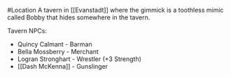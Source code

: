 #Location
A tavern in [[Evanstadt]] where the gimmick is a toothless mimic called Bobby that hides somewhere in the tavern.

Tavern NPCs:
- Quincy Calmant - Barman
- Bella Mossberry - Merchant
- Logran Stronghart - Wrestler (+3 Strength)
- [[Dash McKenna]] - Gunslinger